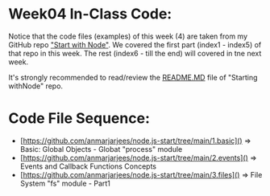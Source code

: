 # Week04 In-Class Code:
Notice that the code files (examples) of this week (4) are taken from my GitHub repo ["Start with Node"](https://github.com/anmarjarjees/node.js-start). We covered the first part (index1 - index5) of that repo in this week. The rest (index6 - till the end) will covered in tne next week.

It's strongly recommended to read/review the [README.MD](https://github.com/anmarjarjees/node.js-start) file of "Starting withNode" repo.

# Code File Sequence:
- [https://github.com/anmarjarjees/node.js-start/tree/main/1.basic]() => Basic: Global Objects - Globat "process" module
- [https://github.com/anmarjarjees/node.js-start/tree/main/2.events]() => Events and Callback Functions Concepts 
- [https://github.com/anmarjarjees/node.js-start/tree/main/3.files]() => File System "fs" module - Part1
